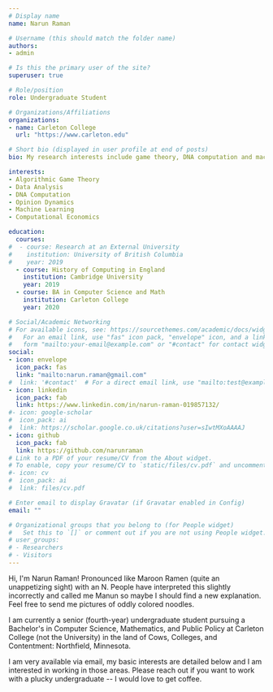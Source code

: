 ```yaml
---
# Display name
name: Narun Raman

# Username (this should match the folder name)
authors:
- admin

# Is this the primary user of the site?
superuser: true

# Role/position
role: Undergraduate Student

# Organizations/Affiliations
organizations:
- name: Carleton College
  url: "https://www.carleton.edu"

# Short bio (displayed in user profile at end of posts)
bio: My research interests include game theory, DNA computation and machine learning.

interests:
- Algorithmic Game Theory
- Data Analysis
- DNA Computation
- Opinion Dynamics
- Machine Learning
- Computational Economics

education:
  courses:
#  - course: Research at an External University
#    institution: University of British Columbia
#    year: 2019
  - course: History of Computing in England
    institution: Cambridge University
    year: 2019
  - course: BA in Computer Science and Math
    institution: Carleton College
    year: 2020

# Social/Academic Networking
# For available icons, see: https://sourcethemes.com/academic/docs/widgets/#icons
#   For an email link, use "fas" icon pack, "envelope" icon, and a link in the
#   form "mailto:your-email@example.com" or "#contact" for contact widget.
social:
- icon: envelope
  icon_pack: fas
  link: "mailto:narun.raman@gmail.com"
#  link: '#contact'  # For a direct email link, use "mailto:test@example.org".
- icon: linkedin
  icon_pack: fab
  link: https://www.linkedin.com/in/narun-raman-019857132/
#- icon: google-scholar
#  icon_pack: ai
#  link: https://scholar.google.co.uk/citations?user=sIwtMXoAAAAJ
- icon: github
  icon_pack: fab
  link: https://github.com/narunraman
# Link to a PDF of your resume/CV from the About widget.
# To enable, copy your resume/CV to `static/files/cv.pdf` and uncomment the lines below.  
#- icon: cv
#  icon_pack: ai
#  link: files/cv.pdf

# Enter email to display Gravatar (if Gravatar enabled in Config)
email: ""

# Organizational groups that you belong to (for People widget)
#   Set this to `[]` or comment out if you are not using People widget.  
# user_groups:
# - Researchers
# - Visitors
---
```


Hi, I'm Narun Raman! Pronounced like Maroon Ramen (quite an unappetizing sight) with an N. People have interpreted this slightly incorrectly and called me Manun so maybe I should find a new explanation. Feel free to send me pictures of oddly colored noodles.

I am currently a senior (fourth-year) undergraduate student pursuing a Bachelor's in Computer Science, Mathematics, and Public Policy at Carleton College (not the University) in the land of Cows, Colleges, and Contentment: Northfield, Minnesota.

I am very available via email, my basic interests are detailed below and I am interested in working in those areas. Please reach out if you want to work with a plucky undergraduate -- I would love to get coffee.
